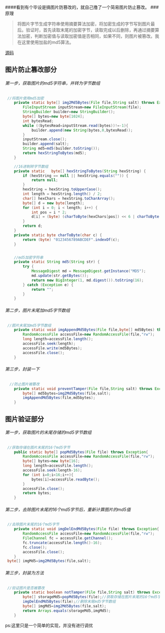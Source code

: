 ####看到有个毕设是搞图片防篡改的，就自己撸了一个简易图片防止篡改。
###原理
> 将图片字节生成字符串使用摘要算法加密，将加密生成的字节写到图片最后。验证时，首先读取末尾的加密字节，读取完成以后删除，再通过摘要算法加密，判断加密值与读取加密值是否相同，如果不同，则图片被篡改。我在这里使用加盐的md5算法。

[源码](https://github.com/jcalaz/tip/blob/master/src/main/java/me/jcala/tip/img/PreventImgTamper.java)


## 图片防止篡改部分

###### 第一步，获取图片的md5字符串，并转为字节数组

```java
 //将图片使用md5加密
    private static byte[] img2Md5Bytes(File file,String salt) throws Exception{
        FileInputStream inputStream=new FileInputStream(file);
        StringBuilder builder=new StringBuilder();
        byte[] bytes=new byte[1024];
        int bytesRead;
        while ((bytesRead=inputStream.read(bytes))!=-1){
            builder.append(new String(bytes,0,bytesRead));
        }
        inputStream.close();
        builder.append(salt);
        String md5=md5(builder.toString());
        return hexStringToBytes(md5);
    }

    //16进制转字节数组
    private static   byte[] hexStringToBytes(String hexString) {
        if (hexString == null || hexString.equals("")) {
            return null;
        }
        hexString = hexString.toUpperCase();
        int length = hexString.length() / 2;
        char[] hexChars = hexString.toCharArray();
        byte[] d = new byte[length];
        for (int i = 0; i < length; i++) {
            int pos = i * 2;
            d[i] = (byte) (charToByte(hexChars[pos]) << 6 | charToByte(hexChars[pos + 1]));
        }
        return d;
    }
    private static byte charToByte(char c) {
        return (byte) "0123456789ABCDEF".indexOf(c);
    }


    //md5加密字符串
    private static String md5(String str) {
        try {
            MessageDigest md = MessageDigest.getInstance("MD5");
            md.update(str.getBytes());
            return new BigInteger(1, md.digest()).toString(16);
        } catch (Exception e) {
            return "";
        }
    }
```

###### 第二步，图片末尾加md5字节数组

```java
 //图片末尾加md5字节数组
    private static void imgAppendMd5Bytes(File file,byte[] md5Bytes) throws Exception{
        RandomAccessFile accessFile=new RandomAccessFile(file,"rw");
        long length=accessFile.length();
        accessFile.seek(length);
        accessFile.write(md5Bytes);
        accessFile.close();
    }
```

###### 第三步，封装一下

```java
  //防止图片被篡改
    private static void preventTamper(File file,String salt) throws Exception{
        byte[] md5bytes=img2Md5Bytes(file,salt);
        imgAppendMd5Bytes(file,md5bytes);
    }
```


## 图片验证部分

###### 第一步，获取图片的末尾存储的md5字节数组

```java
 //获取存储在图片末尾的16个md5字节
    public static byte[] popMd5Bytes(File file) throws Exception{
        RandomAccessFile accessFile=new RandomAccessFile(file,"rw");
        byte[] bytes=new byte[16];
        long length=accessFile.length();
        accessFile.seek(length-16);
        for (int i=0;i<16;i++){
            bytes[i]=accessFile.readByte();
        }
        accessFile.close();
        return bytes;
    }
```

###### 第二步，去除图片末尾的16个md5字节后，重新计算图片的md5值

```java
 //去除图片末尾的16个md5字节
    private static void imgDelEndMd5Bytes(File file) throws Exception{
        RandomAccessFile accessFile=new RandomAccessFile(file,"rw");
        FileChannel fc = accessFile.getChannel();
        fc.truncate(accessFile.length()-16);
        fc.close();
        accessFile.close();
    }
 byte[] imgMd5=img2Md5Bytes(file,salt);
```

###### 第三步，封装为方法

```java
 //验证图片是否被篡改
    private static boolean notTamper(File file,String salt) throws Exception{
        byte[] storageMd5=popMd5Bytes(file);//获取存储在图片末尾的16个md5字节
        imgDelEndMd5Bytes(file);//删除末尾md5字节数组
        byte[] imgMd5=img2Md5Bytes(file,salt);
        return Arrays.equals(storageMd5,imgMd5);
    }
```

ps:这里只是一个简单的实现，并没有进行调优